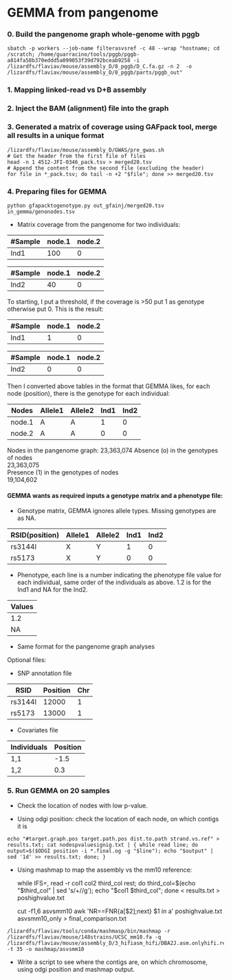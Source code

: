 # GEMMA from pangenome

### 0. Build the pangenome graph whole-genome with pggb
```
sbatch -p workers --job-name filterasvsref -c 48 --wrap "hostname; cd /scratch; /home/guarracino/tools/pggb/pggb-a814fa58b370eddd5a099053f39d792bceab9258 -i /lizardfs/flaviav/mouse/assembly_D/8_pggb/D_C.fa.gz -n 2  -o /lizardfs/flaviav/mouse/assembly_D/8_pggb/parts/pggb_out"
```
### 1. Mapping linked-read vs D+B assembly
### 2. Inject the BAM (alignment) file into the graph
### 3. Generated a matrix of coverage using GAFpack tool, merge all results in a unique format
```
/lizardfs/flaviav/mouse/assembly_D/GWAS/pre_gwas.sh
# Get the header from the first file of files 
head -n 1 4512-JFI-0346_pack.tsv > merged20.tsv
# Append the content from the second file (excluding the header)
for file in *_pack.tsv; do tail -n +2 "$file"; done >> merged20.tsv
```
### 4. Preparing files for GEMMA
```
python gfapacktogenotype.py out_gfainj/merged20.tsv in_gemma/genonodes.tsv
```

- Matrix coverage from the pangenome for two individuals: 

| #Sample   | node.1    | node.2|
| -------- | -------- | -------- |
|Ind1|100|0|

| #Sample    | node.1    | node.2|
| -------- | -------- | -------- |
|Ind2|40|0|

To starting, I put a threshold, if the coverage is >50 put 1 as genotype otherwise put 0. This is the result:

| #Sample    | node.1    | node.2|
| -------- | -------- | -------- |
|Ind1|1|0|

| #Sample    | node.1    | node.2|
| -------- | -------- | -------- |
|Ind2|0|0|

Then I converted above tables in the format that GEMMA likes, for each node (position), there is the genotype for each individual:

| Nodes | Allele1 | Allele2 |Ind1|Ind2|
| -------- | -------- | -------- |-------|-------|
| node.1     | A    | A   |   1 |   0   |
| node.2   | A    | A    |   0 |  0   |


Nodes in the pangenome graph: 
23,363,074
Absence (o) in the genotypes of nodes                                                   
23,363,075                                                                                                                             
Presence (1) in the genotypes of nodes                                                                                            
19,104,602                                                               


#### GEMMA wants as required inputs a genotype matrix and a phenotype file:

- Genotype matrix, GEMMA ignores allele types. Missing genotypes are as NA.

| RSID(position) | Allele1 | Allele2 |Ind1|Ind2|
| -------- | -------- | -------- |-------|-------|
| rs3144l     | X    | Y   |   1 |   0   |
| rs5173   | X    | Y    |   0 |  0   |

- Phenotype, each line is a number indicating the phenotype file value for each individual, same order of the individuals as above. 1.2 is for the Ind1 and NA for the Ind2.

| Values | 
| -------- | 
| 1.2     | 
| NA   | 

- Same format for the pangenome graph analyses

Optional files:
- SNP annotation file
  
| RSID | Position| Chr|
| -------- | -------- |--------|
| rs3144l     | 12000    | 1   | 
| rs5173   | 13000    | 1   |   

- Covariates file

| Individuals | Position|
| -------- | -------- |
| 1,1     | -1.5    | 
| 1,2   | 0.3    | 

### 5. Run GEMMA on 20 samples
- Check the location of nodes with low p-value.

- Using odgi position: check the location of each node, on which contigs it is
```
echo "#target.graph.pos target.path.pos dist.to.path strand.vs.ref" > results.txt; cat nodespvaluesignig.txt | { while read line; do output=$($ODGI position -i *.final.og -g "$line"); echo "$output" | sed '1d' >> results.txt; done; }
```
- Using mashmap to map the assembly vs the mm10 reference:

  while IFS=, read -r col1 col2 third_col rest; do     third_col=$(echo "$third_col" | sed 's/+//g');     echo "$col1 $third_col"; done < results.txt > poshighvalue.txt

  cut -f1,6 asvsmm10
  awk 'NR==FNR{a[$2];next} $1 in a' poshighvalue.txt asvsmm10_only > final_comparison.txt

```
/lizardfs/flaviav/tools/conda/mashmasp/bin/mashmap -r /lizardfs/flaviav/mouse/148strains/UCSC_mm10.fa -q /lizardfs/flaviav/mouse/assembly_D/3_hifiasm_hifi/DBA2J.asm.onlyhifi.rename.fa -t 35 -o mashmap/asvsmm10
``` 
- Write a script to see where the contigs are, on which chromosome, using odgi position and mashmap output.
